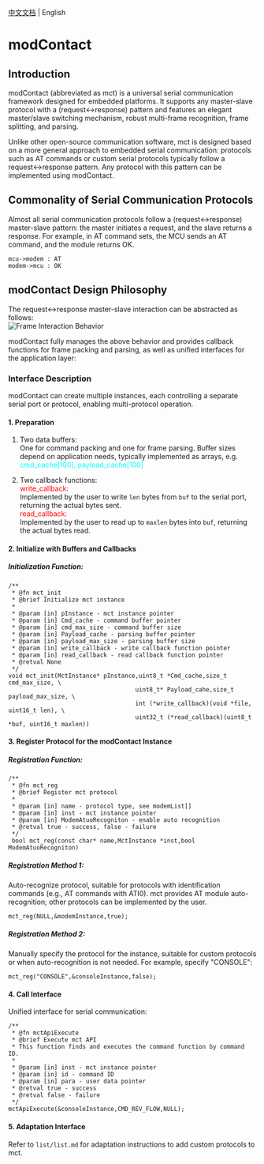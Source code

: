 [中文文档](readme.md) | English

# modContact

## Introduction
modContact (abbreviated as mct) is a universal serial communication framework designed for embedded platforms. It supports any master-slave protocol with a (request<->response) pattern and features an elegant master/slave switching mechanism, robust multi-frame recognition, frame splitting, and parsing.

Unlike other open-source communication software, mct is designed based on a more general approach to embedded serial communication: protocols such as AT commands or custom serial protocols typically follow a request<->response pattern. Any protocol with this pattern can be implemented using modContact.

## Commonality of Serial Communication Protocols
Almost all serial communication protocols follow a (request<->response) master-slave pattern: the master initiates a request, and the slave returns a response.
For example, in AT command sets, the MCU sends an AT command, and the module returns OK.
```
mcu->modem : AT
modem->mcu : OK
```

## modContact Design Philosophy
The request<->response master-slave interaction can be abstracted as follows:  
![Frame Interaction Behavior](document/abstract.svg)

modContact fully manages the above behavior and provides callback functions for frame packing and parsing, as well as unified interfaces for the application layer:

### Interface Description
modContact can create multiple instances, each controlling a separate serial port or protocol, enabling multi-protocol operation.

#### 1. Preparation
1. Two data buffers:  
   One for command packing and one for frame parsing. Buffer sizes depend on application needs, typically implemented as arrays, e.g.  
   <font color=#00FFFF>cmd_cache[100],   payload_cache[100]</font>

2. Two callback functions:  
   <font color=#FF0000>write_callback:</font>  
   Implemented by the user to write `len` bytes from `buf` to the serial port, returning the actual bytes sent.  
   <font color=#FF0000>read_callback:</font>  
   Implemented by the user to read up to `maxlen` bytes into `buf`, returning the actual bytes read.

#### 2. Initialize with Buffers and Callbacks
##### Initialization Function:
```
/**
 * @fn mct_init
 * @brief Initialize mct instance
 * 
 * @param [in] pInstance - mct instance pointer
 * @param [in] Cmd_cache - command buffer pointer
 * @param [in] cmd_max_size - command buffer size
 * @param [in] Payload_cache - parsing buffer pointer
 * @param [in] payload_max_size - parsing buffer size
 * @param [in] write_callback - write callback function pointer
 * @param [in] read_callback - read callback function pointer
 * @retval None
 */
void mct_init(MctInstance* pInstance,uint8_t *Cmd_cache,size_t cmd_max_size, \
                                    uint8_t* Payload_cahe,size_t payload_max_size, \
                                    int (*write_callback)(void *file, uint16_t len), \
                                    uint32_t (*read_callback)(uint8_t *buf, uint16_t maxlen))
```

#### 3. Register Protocol for the modContact Instance
##### Registration Function:
```
/**
 * @fn mct_reg
 * @brief Register mct protocol
 * 
 * @param [in] name - protocol type, see modemList[]
 * @param [in] inst - mct instance pointer
 * @param [in] ModemAtuoRecogniton - enable auto recognition
 * @retval true - success, false - failure
 */
 bool mct_reg(const char* name,MctInstance *inst,bool ModemAtuoRecogniton)
 ```

##### Registration Method 1:
Auto-recognize protocol, suitable for protocols with identification commands (e.g., AT commands with ATI0). mct provides AT module auto-recognition; other protocols can be implemented by the user.
```
mct_reg(NULL,&modemInstance,true);
```

##### Registration Method 2:
Manually specify the protocol for the instance, suitable for custom protocols or when auto-recognition is not needed. For example, specify "CONSOLE":
```
mct_reg("CONSOLE",&consoleInstance,false);
```

#### 4. Call Interface
Unified interface for serial communication:
```
/**
 * @fn mctApiExecute
 * @brief Execute mct API
 * This function finds and executes the command function by command ID.
 * 
 * @param [in] inst - mct instance pointer
 * @param [in] id - command ID
 * @param [in] para - user data pointer
 * @retval true - success
 * @retval false - failure
 */
mctApiExecute(&consoleInstance,CMD_REV_FLOW,NULL);
```
#### 5. Adaptation Interface

Refer to `list/list.md` for adaptation instructions to add custom protocols to mct.
